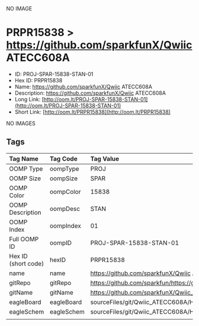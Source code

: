 


  
NO IMAGE  
# PRPR15838 > https://github.com/sparkfunX/Qwiic ATECC608A

- ID: PROJ-SPAR-15838-STAN-01
- Hex ID: PRPR15838
- Name: https://github.com/sparkfunX/Qwiic ATECC608A
- Description: https://github.com/sparkfunX/Qwiic ATECC608A
- Long Link: [http://oom.lt/PROJ-SPAR-15838-STAN-01](http://oom.lt/PROJ-SPAR-15838-STAN-01)
- Short Link: [http://oom.lt/PRPR15838](http://oom.lt/PRPR15838)
  
NO IMAGES  
## Tags
  

|Tag Name|Tag Code|Tag Value|
| :--- | :--- | :--- |
|OOMP Type|oompType|PROJ|
|OOMP Size|oompSize|SPAR|
|OOMP Color|oompColor|15838|
|OOMP Description|oompDesc|STAN|
|OOMP Index|oompIndex|01|
|Full OOMP ID|oompID|PROJ-SPAR-15838-STAN-01|
|Hex ID (short code)|hexID|PRPR15838|
|name|name|https://github.com/sparkfunX/Qwiic ATECC608A|
|gitRepo|gitRepo|https://github.com/sparkfun/https://github.com/sparkfunX/Qwiic_ATECC608A|
|gitName|gitName|https://github.com/sparkfunX/Qwiic_ATECC608A|
|eagleBoard|eagleBoard|sourceFiles/git/Qwiic_ATECC608A/Hardware/Qwiic_ATECC608A.brd|
|eagleSchem|eagleSchem|sourceFiles/git/Qwiic_ATECC608A/Hardware/Qwiic_ATECC608A.sch|
||||
